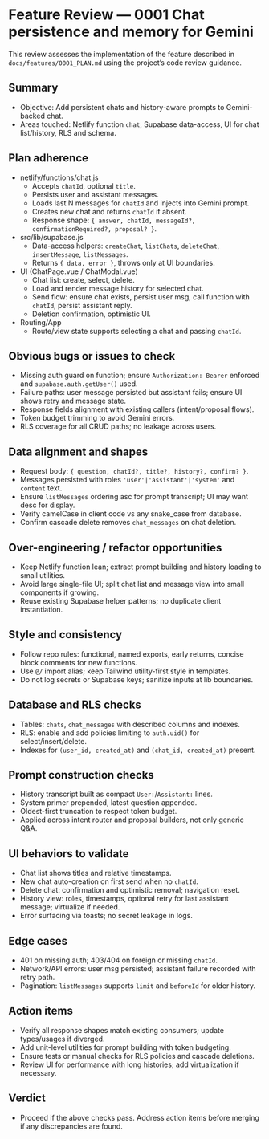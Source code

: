 # Feature Review — 0001 Chat persistence and memory for Gemini

This review assesses the implementation of the feature described in `docs/features/0001_PLAN.md` using the project’s code review guidance.

## Summary
- Objective: Add persistent chats and history-aware prompts to Gemini-backed chat.
- Areas touched: Netlify function `chat`, Supabase data-access, UI for chat list/history, RLS and schema.

## Plan adherence
- netlify/functions/chat.js
  - Accepts `chatId`, optional `title`.
  - Persists user and assistant messages.
  - Loads last N messages for `chatId` and injects into Gemini prompt.
  - Creates new chat and returns `chatId` if absent.
  - Response shape: `{ answer, chatId, messageId?, confirmationRequired?, proposal? }`.
- src/lib/supabase.js
  - Data-access helpers: `createChat`, `listChats`, `deleteChat`, `insertMessage`, `listMessages`.
  - Returns `{ data, error }`, throws only at UI boundaries.
- UI (ChatPage.vue / ChatModal.vue)
  - Chat list: create, select, delete.
  - Load and render message history for selected chat.
  - Send flow: ensure chat exists, persist user msg, call function with `chatId`, persist assistant reply.
  - Deletion confirmation, optimistic UI.
- Routing/App
  - Route/view state supports selecting a chat and passing `chatId`.

## Obvious bugs or issues to check
- Missing auth guard on function; ensure `Authorization: Bearer` enforced and `supabase.auth.getUser()` used.
- Failure paths: user message persisted but assistant fails; ensure UI shows retry and message state.
- Response fields alignment with existing callers (intent/proposal flows).
- Token budget trimming to avoid Gemini errors.
- RLS coverage for all CRUD paths; no leakage across users.

## Data alignment and shapes
- Request body: `{ question, chatId?, title?, history?, confirm? }`.
- Messages persisted with roles `'user'|'assistant'|'system'` and `content` text.
- Ensure `listMessages` ordering asc for prompt transcript; UI may want desc for display.
- Verify camelCase in client code vs any snake_case from database.
- Confirm cascade delete removes `chat_messages` on chat deletion.

## Over-engineering / refactor opportunities
- Keep Netlify function lean; extract prompt building and history loading to small utilities.
- Avoid large single-file UI; split chat list and message view into small components if growing.
- Reuse existing Supabase helper patterns; no duplicate client instantiation.

## Style and consistency
- Follow repo rules: functional, named exports, early returns, concise block comments for new functions.
- Use `@/` import alias; keep Tailwind utility-first style in templates.
- Do not log secrets or Supabase keys; sanitize inputs at lib boundaries.

## Database and RLS checks
- Tables: `chats`, `chat_messages` with described columns and indexes.
- RLS: enable and add policies limiting to `auth.uid()` for select/insert/delete.
- Indexes for `(user_id, created_at)` and `(chat_id, created_at)` present.

## Prompt construction checks
- History transcript built as compact `User:`/`Assistant:` lines.
- System primer prepended, latest question appended.
- Oldest-first truncation to respect token budget.
- Applied across intent router and proposal builders, not only generic Q&A.

## UI behaviors to validate
- Chat list shows titles and relative timestamps.
- New chat auto-creation on first send when no `chatId`.
- Delete chat: confirmation and optimistic removal; navigation reset.
- History view: roles, timestamps, optional retry for last assistant message; virtualize if needed.
- Error surfacing via toasts; no secret leakage in logs.

## Edge cases
- 401 on missing auth; 403/404 on foreign or missing `chatId`.
- Network/API errors: user msg persisted; assistant failure recorded with retry path.
- Pagination: `listMessages` supports `limit` and `beforeId` for older history.

## Action items
- Verify all response shapes match existing consumers; update types/usages if diverged.
- Add unit-level utilities for prompt building with token budgeting.
- Ensure tests or manual checks for RLS policies and cascade deletions.
- Review UI for performance with long histories; add virtualization if necessary.

## Verdict
- Proceed if the above checks pass. Address action items before merging if any discrepancies are found.